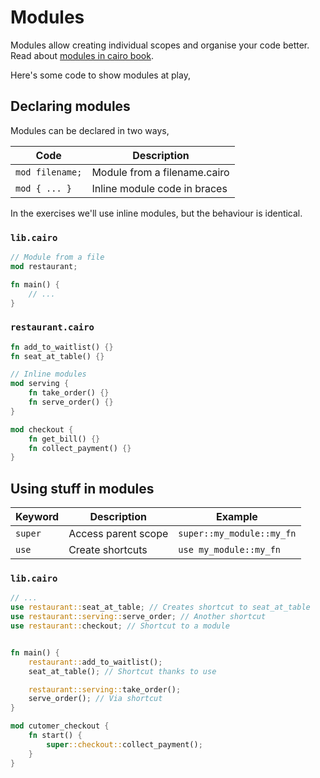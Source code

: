 # Modules

Modules allow creating individual scopes and organise your code better. Read about [modules in cairo book](https://cairo-book.github.io/ch07-02-defining-modules-to-control-scope.html).

Here's some code to show modules at play,

## Declaring modules

Modules can be declared in two ways,

| Code            | Description                  |
| --------------- | ---------------------------- |
| `mod filename;` | Module from a filename.cairo |
| `mod { ... }`   | Inline module code in braces |

In the exercises we'll use inline modules, but the behaviour is identical.

### `lib.cairo`

```rust
// Module from a file
mod restaurant;

fn main() {
	// ...
}
```

### `restaurant.cairo`

```rust
fn add_to_waitlist() {}
fn seat_at_table() {}

// Inline modules
mod serving {
    fn take_order() {}
    fn serve_order() {}
}

mod checkout {
    fn get_bill() {}
    fn collect_payment() {}
}
```

## Using stuff in modules

| Keyword | Description         | Example                   |
| ------- | ------------------- | ------------------------- |
| `super` | Access parent scope | `super::my_module::my_fn` |
| `use`   | Create shortcuts    | `use my_module::my_fn`    |

### `lib.cairo`

```rust
// ...
use restaurant::seat_at_table; // Creates shortcut to seat_at_table
use restaurant::serving::serve_order; // Another shortcut
use restaurant::checkout; // Shortcut to a module


fn main() {
	restaurant::add_to_waitlist();
	seat_at_table(); // Shortcut thanks to use

	restaurant::serving::take_order();
	serve_order(); // Via shortcut
}

mod cutomer_checkout {
	fn start() {
		super::checkout::collect_payment();
	}
}
```
